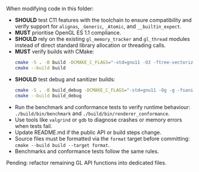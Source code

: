 When modifying code in this folder:

- **SHOULD** test C11 features with the toolchain to ensure compatibility and verify support for `alignas`, `_Generic`, `_Atomic`, and `__builtin_expect`.
- **MUST** prioritise OpenGL ES 1.1 compliance.
- **SHOULD** rely on the existing `gl_memory_tracker` and `gl_thread` modules instead of direct standard library allocation or threading calls.
- **MUST** verify builds with CMake:
  ```bash
  cmake -S . -B build -DCMAKE_C_FLAGS="-std=gnu11 -O3 -ftree-vectorize"
  cmake --build build
  ```
- **SHOULD** test debug and sanitizer builds:
  ```bash
  cmake -S . -B build_debug -DCMAKE_C_FLAGS="-std=gnu11 -Og -g -fsanitize=undefined,address"
  cmake --build build_debug
  ```
- Run the benchmark and conformance tests to verify runtime behaviour:
  `./build/bin/benchmark` and `./build/bin/renderer_conformance`.
- Use tools like `valgrind` or `gdb` to diagnose crashes or memory errors
  when tests fail.
- Update README.md if the public API or build steps change.
- Source files must be formatted via the `format` target before committing:
  `cmake --build build --target format`.
- Benchmarks and conformance tests follow the same rules.

Pending: refactor remaining GL API functions into dedicated files.
